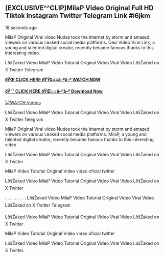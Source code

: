 ## (EXCLUSIVE^^CLIP)MilaP Video Original Full HD Tiktok Instagram Twitter Telegram Link #i6jkm

18 seconds ago

MilaP Original Viral video Nudes took the internet by storm and amazed viewers on various Leaked social media platforms. Desi Video Viral Link, a young and talented digital creator, recently became famous thanks to this interesting video.

LðšŽaked Video MilaP Video Tutorial Original Video Viral Video LðšŽaked on X Twitter Telegram

**[ðŸŒ CLICK HERE ðŸŸ¢==â–ºâ–º WATCH NOW](https://clips-mediaa.blogspot.com/2025/02/video-viral-download.html)**

**[ðŸ”´ CLICK HERE ðŸŒ==â–ºâ–º Download Now](https://clips-mediaa.blogspot.com/2025/02/video-viral-download.html)**

[![WATCH Videos](https://i.imgur.com/dJHk4Zq.gif)](https://clips-mediaa.blogspot.com/2025/02/video-viral-download.html)

LðšŽaked Video MilaP Video Tutorial Original Video Viral Video LðšŽaked on X Twitter Telegram

MilaP Original Viral video Nudes took the internet by storm and amazed viewers on various Leaked social media platforms. MilaP, a young and talented digital creator, recently became famous thanks to this interesting video.

LðšŽaked Video MilaP Video Tutorial Original Video Viral Video LðšŽaked on X Twitter

MilaP Video Tutorial Original Video video oficial twitter

LðšŽaked Video MilaP Video Tutorial Original Video Viral Video LðšŽaked on X Twitter

. . . . . . . . . LðšŽaked Video MilaP Video Tutorial Original Video Viral Video LðšŽaked on X Twitter Telegram

LðšŽaked Video MilaP Video Tutorial Original Video Viral Video LðšŽaked on X Twitter

MilaP Video Tutorial Original Video video oficial twitter

LðšŽaked Video MilaP Video Tutorial Original Video Viral Video LðšŽaked on X Twitter.